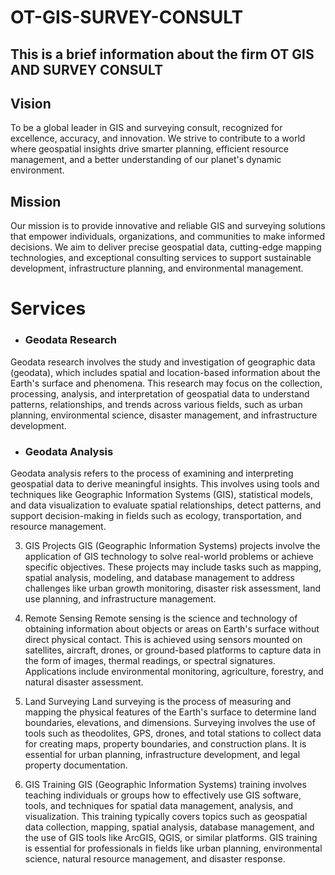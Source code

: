 # OT-GIS-SURVEY-CONSULT
This is a brief information about the firm OT GIS AND SURVEY CONSULT
---

## Vision
To be a global leader in GIS and surveying consult, recognized for excellence, accuracy, and innovation. We strive to contribute to a world where geospatial insights drive smarter planning, efficient resource management, and a better understanding of our planet's dynamic environment.

## Mission
Our mission is to provide innovative and reliable GIS and surveying solutions that empower individuals, organizations, and communities to make informed decisions. We aim to deliver precise geospatial data, cutting-edge mapping technologies, and exceptional consulting services to support sustainable development, infrastructure planning, and environmental management.

# Services

- ### Geodata Research
Geodata research involves the study and investigation of geographic data (geodata), which includes spatial and location-based information about the Earth's surface and phenomena. This research may focus on the collection, processing, analysis, and interpretation of geospatial data to understand patterns, relationships, and trends across various fields, such as urban planning, environmental science, disaster management, and infrastructure development.

- ### Geodata Analysis
Geodata analysis refers to the process of examining and interpreting geospatial data to derive meaningful insights. This involves using tools and techniques like Geographic Information Systems (GIS), statistical models, and data visualization to evaluate spatial relationships, detect patterns, and support decision-making in fields such as ecology, transportation, and resource management.

3. GIS Projects
GIS (Geographic Information Systems) projects involve the application of GIS technology to solve real-world problems or achieve specific objectives. These projects may include tasks such as mapping, spatial analysis, modeling, and database management to address challenges like urban growth monitoring, disaster risk assessment, land use planning, and infrastructure management.

4. Remote Sensing
Remote sensing is the science and technology of obtaining information about objects or areas on Earth's surface without direct physical contact. This is achieved using sensors mounted on satellites, aircraft, drones, or ground-based platforms to capture data in the form of images, thermal readings, or spectral signatures. Applications include environmental monitoring, agriculture, forestry, and natural disaster assessment.

5. Land Surveying
Land surveying is the process of measuring and mapping the physical features of the Earth's surface to determine land boundaries, elevations, and dimensions. Surveying involves the use of tools such as theodolites, GPS, drones, and total stations to collect data for creating maps, property boundaries, and construction plans. It is essential for urban planning, infrastructure development, and legal property documentation.

6. GIS Training
GIS (Geographic Information Systems) training involves teaching individuals or groups how to effectively use GIS software, tools, and techniques for spatial data management, analysis, and visualization. This training typically covers topics such as geospatial data collection, mapping, spatial analysis, database management, and the use of GIS tools like ArcGIS, QGIS, or similar platforms. GIS training is essential for professionals in fields like urban planning, environmental science, natural resource management, and disaster response.

